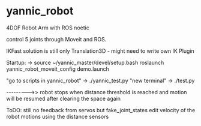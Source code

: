 # yannic_robot
4DOF Robot Arm with ROS noetic

control 5 joints through Moveit and ROS.

IKFast solution is still only Translation3D - might need to write own IK Plugin

Startup: ->
source ~/yannic_master/devel/setup.bash
roslaunch yannic_robot_moveit_config demo.launch

"go to scripts in yannic_robot" ->
./yannic_test.py
"new terminal" ->
./test.py

--------->> robot stops when distance threshold is reached and motion will be resumed after clearing the space again


ToDO:
still no feedback from servos but fake_joint_states
edit velocity of the robot motions using the distance sensors
